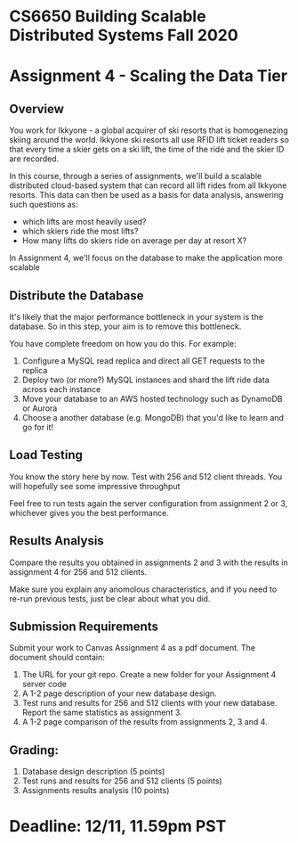 # CS6650 Building Scalable Distributed Systems Fall 2020

# Assignment 4 - Scaling the Data Tier

## Overview

You work for Ikkyone  - a global acquirer of ski resorts that is homogenezing skiing around the world. Ikkyone  ski resorts all use RFID lift ticket readers so that every time a skier gets on a ski lift, the time of the ride and the skier ID are recorded.

In this course, through a series of assignments, we'll build a scalable distributed cloud-based system that can record all lift rides from all Ikkyone  resorts. This data can then be used as a basis for data analysis, answering such questions as:
* which lifts are most heavily used?
* which skiers ride the most lifts?
* How many lifts do skiers ride on average per day at resort X?

In Assignment 4, we'll focus on the database to make the application more scalable

## Distribute the Database

It's likely that the major performance bottleneck in your system is the database. So in this step, your aim is to remove this bottleneck.

You have complete freedom on how you do this. For example:
1. Configure a MySQL read replica and direct all GET requests to the replica
1. Deploy two (or more?) MySQL instances and shard the lift ride data across each instance
1. Move your database to an AWS hosted technology such as DynamoDB or Aurora
1. Choose a another database (e.g. MongoDB) that you'd like to learn and go for it!

## Load Testing

You know the story here by now. Test with 256 and 512 client threads. You will hopefully see some impressive throughput

Feel free to run tests again the server configuration from assignment 2 or 3, whichever gives you the best performance.

## Results Analysis

Compare the results you obtained in assignments 2 and 3 with the results in assignment 4 for 256 and 512 clients. 

Make sure you explain any anomolous characteristics, and if you need to re-run previous tests, just be clear about what you did.

## Submission Requirements
Submit your work to Canvas Assignment 4 as a pdf document. The document should contain:

1. The URL for your git repo. Create a new folder for your Assignment 4 server code
1. A 1-2 page description of your new database design. 
1. Test runs and results for 256 and 512 clients with your new database. Report the same statistics as assignment 3.
1. A 1-2 page comparison of the results from assignments 2, 3 and 4. 

## Grading:
1. Database design description (5 points) 
1. Test runs and results for 256 and 512 clients (5 points)  
1. Assignments results analysis (10 points) 

# Deadline: 12/11, 11.59pm PST 
